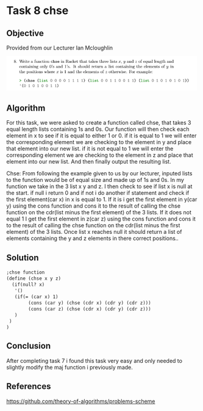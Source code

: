 # Task 8 chse

## Objective
Provided from our Lecturer Ian Mcloughlin

<p><img src="images/task8.png" width="500" length="300"></p>


## Algorithm

For this task, we were asked to create a function called chse, that takes 3 equal length lists containing 1s and 0s. Our function will then check each element in x to see if it is equal to either 1 or 0. if it is equal to 1 we will enter the corresponding element we are checking to the element in y and place that element into our new list. if it is not equal to 1 we will enter the corresponding element we are checking to the element in z and place that element into our new list. And then finally output the resulting list. 

Chse:
From following the example given to us by our lecturer, inputed lists to the function would be of equal size and made up of 1s and 0s. 
In my function we take in the 3 list x y and z. I then check to see if list x is null at the start. if null i return 0 and if not i do another if statement and check if the first element(car x) in x is equal to 1. If it is i get the first element in y(car y) using the cons function and cons it to the result of calling the chse function on the cdr(list minus the first element) of the 3 lists. If it does not equal 1 I get the first element in z(car z) using the cons function and cons it to the result of calling the chse function on the cdr(list minus the first element) of the 3 lists. 
Once list x reaches null it should return a list of elements containing the y and z elements in there correct positions..

## Solution

```
;chse function
(define (chse x y z)
  (if(null? x)
   '()
   (if(= (car x) 1)
        (cons (car y) (chse (cdr x) (cdr y) (cdr z)))
        (cons (car z) (chse (cdr x) (cdr y) (cdr z)))
   )
 )
)

```
## Conclusion

After completing task 7 i found this task very easy and only needed to slightly modify the maj function i previously made.


## References

https://github.com/theory-of-algorithms/problems-scheme
